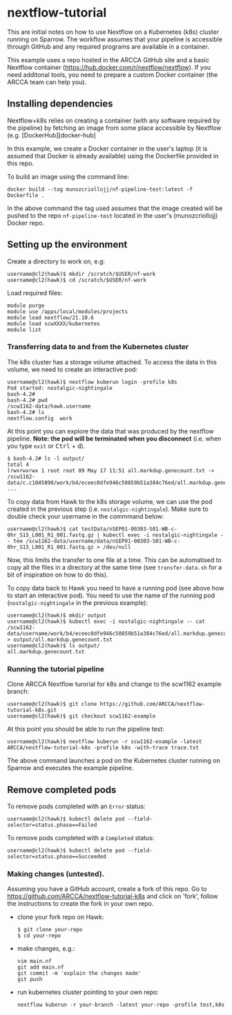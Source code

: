 # nextflow-tutorial

This are initial notes on how to use Nextflow on a Kubernetes (k8s) cluster running
on Sparrow.
The workflow assumes that your pipeline is accessible through GitHub and any required
programs are available in a container.

This example uses a repo hosted in the ARCCA GitHub site and a basic Nextflow container
(https://hub.docker.com/r/nextflow/nextflow). If you need additonal tools, you need
to prepare a custom Docker container (the ARCCA team can help you).

## Installing dependencies
Nextflow+k8s relies on creating a container (with any software required by the pipeline)
by fetching an image from some place accessible by Nextflow (e.g. [DockerHub][docker-hub]

In this example, we create a Docker container in the user's laptop (it is assumed that
Docker is already available) using the Dockerfile provided in this repo. 

To build an image  using the command line:
```
docker build --tag munozcriollojj/nf-pipeline-test:latest -f Dockerfile .
```

In the above command the tag used assumes that the image created will be pushed to the
repo `nf-pipeline-test` located in the user's (munozcriollojj) Docker repo.


## Setting up the environment
Create a directory to work on, e.g:
```
username@cl2(hawk)$ mkdir /scratch/$USER/nf-work
username@cl2(hawk)$ cd /scratch/$USER/nf-work
```

Load required files:
```
module purge
module use /apps/local/modules/projects
module load nextflow/21.10.6
module load scwXXXX/kubernetes
module list
```

### Transferring data to and from the Kubernetes cluster
The k8s cluster has a storage volume attached. To access the data in this volume, we need
to create an interactive pod:
```
username@cl2(hawk)$ nextflow kuberun login -profile k8s
Pod started: nostalgic-nightingale
bash-4.2#
bash-4.2# pwd
/scw1162-data/hawk.username
bash-4.2# ls
nextflow.config  work
```

At this point you can explore the data that was produced by the nextflow pipeline.
**Note: the pod will be terminated when you disconnect** (i.e. when you type `exit`
or <kbd>Ctrl</kbd> + <kbd>d</kbd>).
```
$ bash-4.2# ls -l output/
total 4
lrwxrwxrwx 1 root root 89 May 17 11:51 all.markdup.genecount.txt -> /scw1162-data/c.c1045890/work/b4/eceec0dfe946c50859b51a384c76ed/all.markdup.genecount.txt
...
```

To copy data from Hawk to the k8s storage volume, we can use the pod created in the previous step (i.e. `nostalgic-nightingale`). Make sure to double check your username in the commmand below:
```
username@cl2(hawk)$ cat testData/nSEP01-00303-S01-WB-c-0hr_S15_L001_R1_001.fastq.gz | kubectl exec -i nostalgic-nightingale -- tee /scw1162-data/username/data/nSEP01-00303-S01-WB-c-0hr_S15_L001_R1_001.fastq.gz > /dev/null
```

Now, this limits the transfer to one file at a time. This can be automatised to copy all
the files in a directory at the same time (see `transfer-data.sh` for a bit of
inspiration on how to do this).

To copy data back to Hawk you need to have a running pod (see above how to start an
interactive pod). You need to use the name of the running pod (`nostalgic-nightingale` in
the previous example):
```
username@cl2(hawk)$ mkdir output
username@cl2(hawk)$ kubectl exec -i nostalgic-nightingale -- cat /scw1162-data/username/work/b4/eceec0dfe946c50859b51a384c76ed/all.markdup.genecount.txt > output/all.markdup.genecount.txt
username@cl2(hawk)$ ls output/
all.markdup.genecount.txt
```

### Running the tutorial pipeline
Clone ARCCA Nextflow turorial for k8s and change to the scw1162 example branch:
```
username@cl2(hawk)$ git clone https://github.com/ARCCA/nextflow-tutorial-k8s.git
username@cl2(hawk)$ git checkout scw1162-example
```

At this point you should be able to run the pipeline test:
```
username@cl2(hawk)$ nextflow kuberun -r scw1162-example -latest ARCCA/nextflow-tutorial-k8s -profile k8s -with-trace trace.txt
```

The above command launches a pod on the Kubernetes cluster running on Sparrow and executes
the example pipeline.



## Remove completed pods
To remove pods completed with an `Error` status:
```
username@cl2(hawk)$ kubectl delete pod --field-selector=status.phase==Failed
```

To remove pods completed with a `Completed` status:
```
username@cl2(hawk)$ kubectl delete pod --field-selector=status.phase==Succeeded
```


### Making changes (untested).
Assuming you have a GitHub account, create a fork of this repo. Go to 
https://github.com/ARCCA/nextflow-tutorial-k8s and click on 'fork', follow the 
instructions to create the fork in your own repo.

- clone your fork repo on Hawk:
  ```
  $ git clone your-repo
  $ cd your-repo
  ```

- make changes, e.g.:
  ```
  vim main.nf
  git add main.nf
  git commit -m 'explain the changes made'
  git push
  ```

- run kubernetes cluster pointing to your own repo:
  ```
  nextflow kuberun -r your-branch -latest your-repo -profile test,k8s
  ```




[dockerhub]: https://hub.docker.com/
